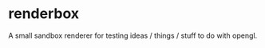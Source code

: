 renderbox
=========

A small sandbox renderer for testing ideas / things / stuff to do with opengl.
